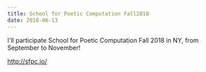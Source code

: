 ```yaml
---
title: School for Poetic Computation Fall2018
date: 2018-06-13
---
```


I'll participate School for Poetic Computation Fall 2018 in NY, from September to November!

http://sfpc.io/

<!--more-->

